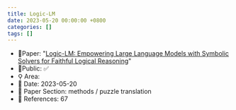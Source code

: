 ```yaml
---
title: Logic-LM
date: 2023-05-20 00:00:00 +0800
categories: []
tags: []
---
```


- 📙Paper: "[Logic-LM: Empowering Large Language Models with Symbolic Solvers for Faithful Logical Reasoning](https://www.semanticscholar.org/paper/Logic-LM%3A-Empowering-Large-Language-Models-with-for-Pan-Albalak/9e9e4df2996bac794c4f04cb887df3e553bae4fd?sort=relevance&page=2)"
- 🔑Public: ✅
- ⚲ Area: 
- 📅 Date: 2023-05-20
- 🔎 Paper Section: methods / puzzle translation
- 📝 References: 67
